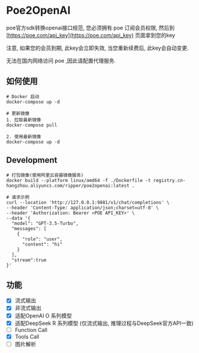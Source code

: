 # Poe2OpenAI

poe官方sdk转换openai接口规范, 您必须拥有 poe 订阅会员权限, 然后到 [https://poe.com/api_key](https://poe.com/api_key) 页面拿到您的key   

注意, 如果您的会员到期, 此key会立即失效, 当您重新续费后, 此key会自动变更.   

无法在国内网络访问 poe ,因此请配置代理服务.

## 如何使用

```shell
# Docker 启动
docker-compose up -d

# 更新镜像
1. 拉取最新镜像
docker-compose pull

2. 使用最新镜像
docker-compose up -d
```

## Development

```shell
# 打包镜像(使用阿里云容器镜像服务)
docker build --platform linux/amd64 -f ./Dockerfile -t registry.cn-hangzhou.aliyuncs.com/ripper/poe2openai:latest .
```

```shell
# 请求示例
curl --location 'http://127.0.0.1:9881/v1/chat/completions' \
--header 'Content-Type: application/json;charset=utf-8' \
--header 'Authorization: Bearer <POE API_KEY>' \
--data '{
  "model": "GPT-3.5-Turbo",
  "messages": [
    {
      "role": "user",
      "content": "hi"
    }
  ],
  "stream":true
}'
```

## 功能

- [x] 流式输出
- [x] 非流式输出
- [x] 适配OpenAI O 系列模型
- [x] 适配DeepSeek R 系列模型 (仅流式输出, 推理过程与DeepSeek官方API一致)
- [ ] Function Call
- [x] Tools Call
- [ ] 图片解析